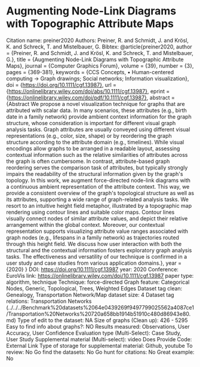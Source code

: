 # Augmenting Node-Link Diagrams with Topographic Attribute Maps

Citation name: preiner2020
Authors: Preiner, R. and Schmidt, J. and Krösl, K. and Schreck, T. and Mistelbauer, G.
Bibtex: @article{preiner2020,
author = {Preiner, R. and Schmidt, J. and Krösl, K. and Schreck, T. and Mistelbauer, G.},
title = {Augmenting Node-Link Diagrams with Topographic Attribute Maps},
journal = {Computer Graphics Forum},
volume = {39},
number = {3},
pages = {369-381},
keywords = {CCS Concepts, • Human-centered computing → Graph drawings; Social networks; Information visualization},
doi = {https://doi.org/10.1111/cgf.13987},
url = {https://onlinelibrary.wiley.com/doi/abs/10.1111/cgf.13987},
eprint = {https://onlinelibrary.wiley.com/doi/pdf/10.1111/cgf.13987},
abstract = {Abstract We propose a novel visualization technique for graphs that are attributed with scalar data. In many scenarios, these attributes (e.g., birth date in a family network) provide ambient context information for the graph structure, whose consideration is important for different visual graph analysis tasks. Graph attributes are usually conveyed using different visual representations (e.g., color, size, shape) or by reordering the graph structure according to the attribute domain (e.g., timelines). While visual encodings allow graphs to be arranged in a readable layout, assessing contextual information such as the relative similarities of attributes across the graph is often cumbersome. In contrast, attribute-based graph reordering serves the comparison task of attributes, but typically strongly impairs the readability of the structural information given by the graph's topology. In this work, we augment force-directed node-link diagrams with a continuous ambient representation of the attribute context. This way, we provide a consistent overview of the graph's topological structure as well as its attributes, supporting a wide range of graph-related analysis tasks. We resort to an intuitive height field metaphor, illustrated by a topographic map rendering using contour lines and suitable color maps. Contour lines visually connect nodes of similar attribute values, and depict their relative arrangement within the global context. Moreover, our contextual representation supports visualizing attribute value ranges associated with graph nodes (e.g., lifespans in a family network) as trajectories routed through this height field. We discuss how user interaction with both the structural and the contextual information fosters exploratory graph analysis tasks. The effectiveness and versatility of our technique is confirmed in a user study and case studies from various application domains.},
year = {2020}
}
DOI: https://doi.org/10.1111/cgf.13987
year: 2020
Conference: EuroVis
link: https://onlinelibrary.wiley.com/doi/10.1111/cgf.13987
paper type: algorithm, technique
Technique: force-directed
Graph feature: Categorical Nodes, Generic, Topological, Trees, Weighted Edges
Dataset tag clean: Genealogy, Transportation Network/Map
dataset size: 4
Dataset tag relations: Transportation Networks (../../../Benchmark%20datasets%2064e0439269f9497799025562a4087ce1/Transportation%20Networks%20720a658bb1914b51910c480d86943e80.md)
Type of edit to the dataset: NA
Size of graphs (Clean up): 426 - 5295
Easy to find info about graphs?: NO
Results measured: Observations, User Accuracy, User Confidence
Evaluation type (Multi-Select): Case Study, User Study
Supplemental material (Multi-select): video
Does Provide Code: External Link
Type of storage for supplemental material: Github, youtube
To review: No
Go find the datasets: No
Go hunt for citations: No
Great example: No